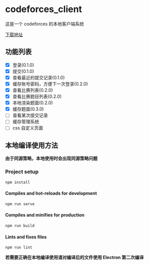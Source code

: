 # codeforces_client

这是一个 codeforces 的本地客户端系统

[下载地址](https://github.com/Hukeqing/codeforces-client/releases/tag/0.2.0)

## 功能列表
 - [x] 登录(0.1.0)
 - [x] 提交(0.1.0)
 - [x] 查看最近的提交记录(0.1.0)
 - [x] 缓存账号密码，方便下一次登录(0.2.0)
 - [x] 查看比赛列表(0.2.0)
 - [x] 查看比赛题目列表(0.2.0)
 - [x] 本地渲染题面(0.2.0)
 - [x] 缓存题面(0.3.0)
 - [ ] 查看某次提交记录
 - [ ] 缓存管理系统
 - [ ] css 自定义页面

## 本地编译使用方法
**由于同源策略，本地使用时会出现同源策略问题**
### Project setup
```
npm install
```

#### Compiles and hot-reloads for development
```
npm run serve
```

#### Compiles and minifies for production
```
npm run build
```

#### Lints and fixes files
```
npm run lint
```

**若需要正确在本地编译使用请对编译后的文件使用 Electron 第二次编译**
